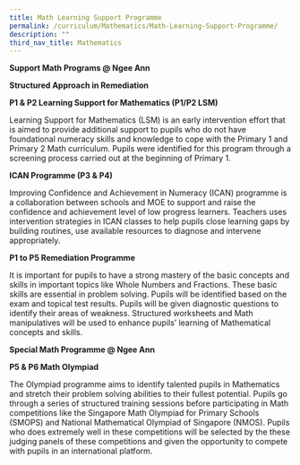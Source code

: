 ```yaml
---
title: Math Learning Support Programme
permalink: /curriculum/Mathematics/Math-Learning-Support-Programme/
description: ""
third_nav_title: Mathematics
---
```

**Support Math Programs @ Ngee Ann**

**Structured Approach in Remediation**

  

**P1 & P2 Learning Support for Mathematics (P1/P2 LSM)**

Learning Support for Mathematics (LSM) is an early intervention effort that is aimed to provide additional support to pupils who do not have foundational numeracy skills and knowledge to cope with the Primary 1 and Primary 2 Math curriculum. Pupils were identified for this program through a screening process carried out at the beginning of Primary 1.

  

**ICAN Programme (P3 & P4)**

Improving Confidence and Achievement in Numeracy (ICAN) programme is a collaboration between schools and MOE to support and raise the confidence and achievement level of low progress learners. Teachers uses intervention strategies in ICAN classes to help pupils close learning gaps by building routines, use available resources to diagnose and intervene appropriately.

  

**P1 to P5 Remediation Programme**

It is important for pupils to have a strong mastery of the basic concepts and skills in important topics like Whole Numbers and Fractions. These basic skills are essential in problem solving. Pupils will be identified based on the exam and topical test results. Pupils will be given diagnostic questions to identify their areas of weakness. Structured worksheets and Math manipulatives will be used to enhance pupils’ learning of Mathematical concepts and skills.

  

**Special Math Programme @ Ngee Ann**

  

**P5 & P6 Math Olympiad**

The Olympiad programme aims to identify talented pupils in Mathematics and stretch their problem solving abilities to their fullest potential. Pupils go through a series of structured training sessions before participating in Math competitions like the Singapore Math Olympiad for Primary Schools (SMOPS) and National Mathematical Olympiad of Singapore (NMOS). Pupils who does extremely well in these competitions will be selected by the these judging panels of these competitions and given the opportunity to compete with pupils in an international platform.